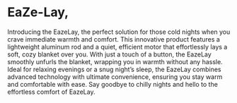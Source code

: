 # EaZe-Lay,

Introducing the EazeLay, the perfect solution for those cold nights when you crave immediate warmth and comfort. This innovative product features a lightweight aluminum rod and a quiet, efficient motor that effortlessly lays a soft, cozy blanket over you. With just a touch of a button, the EazeLay smoothly unfurls the blanket, wrapping you in warmth without any hassle. Ideal for relaxing evenings or a snug night’s sleep, the EazeLay combines advanced technology with ultimate convenience, ensuring you stay warm and comfortable with ease. Say goodbye to chilly nights and hello to the effortless comfort of EazeLay.





